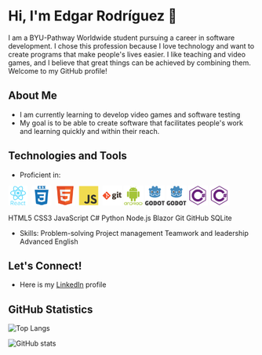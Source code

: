 # Hi, I'm Edgar Rodríguez 👋

<!--
**EdgarJRM/EdgarJRM** is a ✨ _special_ ✨ repository because its `README.md` (this file) appears on your GitHub profile.

Here are some ideas to get you started:

- 🔭 I’m currently working on ...
- 🌱 I’m currently learning ...
- 👯 I’m looking to collaborate on ...
- 🤔 I’m looking for help with ...
- 💬 Ask me about ...
- 📫 How to reach me: ...
- 😄 Pronouns: ...
- ⚡ Fun fact: ...
-->
I am a BYU-Pathway Worldwide student pursuing a career in software development. I chose this profession because I love technology and want to create programs that make people's lives easier. I like teaching and video games, and I believe that great things can be achieved by combining them. Welcome to my GitHub profile!

## About Me
- I am currently learning to develop video games and software testing
- My goal is to be able to create software that facilitates people's work and learning quickly and within their reach.

## Technologies and Tools

- Proficient in:
<div>
    <img src="https://github.com/devicons/devicon/blob/master/icons/react/react-original-wordmark.svg" title="React" alt="React" width="40" height="40"/>&nbsp;
    <img src="https://github.com/devicons/devicon/blob/master/icons/css3/css3-plain-wordmark.svg"  title="CSS3" alt="CSS" width="40" height="40"/>&nbsp;
    <img src="https://github.com/devicons/devicon/blob/master/icons/html5/html5-original.svg" title="HTML5" alt="HTML" width="40" height="40"/>&nbsp;
    <img src="https://github.com/devicons/devicon/blob/master/icons/javascript/javascript-original.svg" title="JavaScript" alt="JavaScript" width="40" height="40"/>&nbsp;
    <img src="https://github.com/devicons/devicon/blob/master/icons/git/git-original-wordmark.svg" title="Git" **alt="Git" width="40" height="40"/>
    <img src="https://github.com/devicons/devicon/blob/master/icons/android/android-plain-wordmark.svg" title="Android" **alt="Android" width="40" height="40"/>
    <img src="https://github.com/devicons/devicon/blob/master/icons/godot/godot-original-wordmark.svg" title="Godot" **alt="Godot" width="40" height="40"/>
    <img src="https://github.com/devicons/devicon/blob/master/icons/godot/godot-original-wordmark.svg" title="Godot" **alt="Godot" width="40" height="40"/>
    <img src="https://github.com/devicons/devicon/blob/master/icons/csharp/csharp-line.svg" title="C#" **alt="C#" width="40" height="40"/>
    <img src="https://github.com/devicons/devicon/blob/master/icons/csharp/csharp-line.svg" title="C#" **alt="C#" width="40" height="40"/>
</div>

HTML5      CSS3      JavaScript      C#      Python      Node.js      Blazor      Git      GitHub      SQLite

- Skills:
Problem-solving
Project management
Teamwork and leadership
Advanced English




## Let's Connect!

- Here is my [LinkedIn](https://www.linkedin.com/in/edgarrodriguezm?lipi=urn%3Ali%3Apage%3Ad_flagship3_profile_view_base_contact_details%3BlSVoK52gTdmSrPwrl2gi8g%3D%3D) profile

## GitHub Statistics
![Top Langs](https://github-readme-stats.vercel.app/api/top-langs/?username=EdgarJRM&layout=compact&langs_count=10)

![GitHub stats](https://github-readme-stats.vercel.app/api?username=EdgarJRM&show_icons=true&hide_title=true)
